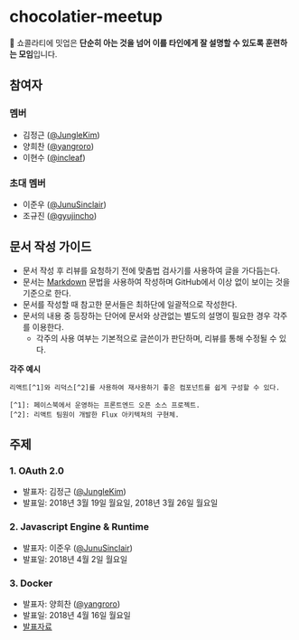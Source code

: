 # chocolatier-meetup

🍫 쇼콜라티에 밋업은 **단순히 아는 것을 넘어 이를 타인에게 잘 설명할 수 있도록 훈련하는 모임**입니다.

## 참여자

### 멤버

- 김정근 ([@JungleKim](https://github.com/JungleKim))
- 양희찬 ([@yangroro](https://github.com/yangroro))
- 이현수 ([@incleaf](https://github.com/incleaf))

### 초대 멤버

- 이준우 ([@JunuSinclair](https://github.com/JunuSinclair))
- 조규진 ([@gyujincho](https://github.com/gyujincho))

## 문서 작성 가이드

- 문서 작성 후 리뷰를 요청하기 전에 맞춤법 검사기를 사용하여 글을 가다듬는다.
- 문서는 [Markdown](https://en.wikipedia.org/wiki/Markdown) 문법을 사용하여 작성하며 GitHub에서 이상 없이 보이는 것을 기준으로 한다.
- 문서를 작성할 때 참고한 문서들은 최하단에 일괄적으로 작성한다.
- 문서의 내용 중 등장하는 단어에 문서와 상관없는 별도의 설명이 필요한 경우 각주를 이용한다.
    - 각주의 사용 여부는 기본적으로 글쓴이가 판단하며, 리뷰를 통해 수정될 수 있다.

**각주 예시**
```
리액트[^1]와 리덕스[^2]를 사용하여 재사용하기 좋은 컴포넌트를 쉽게 구성할 수 있다.

[^1]: 페이스북에서 운영하는 프론트엔드 오픈 소스 프로젝트.
[^2]: 리액트 팀원이 개발한 Flux 아키텍쳐의 구현체.
```

## 주제

### 1. OAuth 2.0

- 발표자: 김정근 ([@JungleKim](https://github.com/JungleKim))
- 발표일: 2018년 3월 19일 월요일, 2018년 3월 26일 월요일

### 2. Javascript Engine & Runtime

- 발표자: 이준우 ([@JunuSinclair](https://github.com/JunuSinclair))
- 발표일: 2018년 4월 2일 월요일

### 3. Docker

- 발표자: 양희찬 ([@yangroro](https://github.com/yangroro))
- 발표일: 2018년 4월 16일 월요일
- [발표자료](OAuth/README.md)